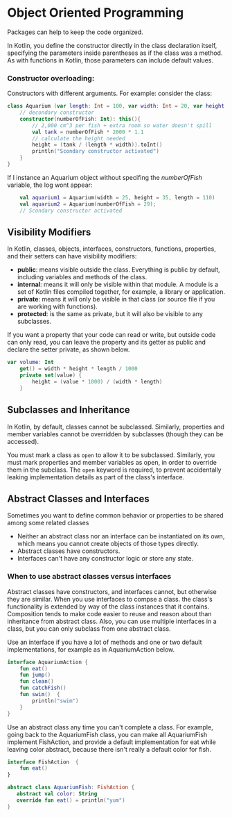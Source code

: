 # Object Oriented Programming

Packages can help to keep the code organized.

In Kotlin, you define the constructor directly in the class declaration itself, specifying the parameters inside parentheses as if the class was a method. As with functions in Kotlin, those parameters can include default values.

### Constructor overloading:
Constructors with different arguments. For example:
consider the class:

```kotlin
class Aquarium (var length: Int = 100, var width: Int = 20, var height: Int = 40){
    // decondary constructor
    constructor(numberOfFish: Int): this(){
        // 2,000 cm^3 per fish + extra room so water doesn't spill
        val tank = numberOfFish * 2000 * 1.1
        // calculate the height needed
        height = (tank / (length * width)).toInt()
        println("Scondary constructor activated")
    }
}

```

If I instance an Aquarium object without specifing the _numberOfFish_ variable, the log wont appear:



```kotlin
    val aquarium1 = Aquarium(width = 25, height = 35, length = 110)
    val aquarium2 = Aquarium(numberOfFish = 29);
    // Scondary constructor activated
```

## Visibility Modifiers

In Kotlin, classes, objects, interfaces, constructors, functions, properties, and their setters can have visibility modifiers:

- **public**: means visible outside the class. Everything is public by default, including variables and methods of the class.
- **internal**: means it will only be visible within that module. A module is a set of Kotlin files compiled together, for example, a library or application.
- **private**: means it will only be visible in that class (or source file if you are working with functions).
- **protected**: is the same as private, but it will also be visible to any subclasses.

If you want a property that your code can read or write, but outside code can only read, you can leave the property and its getter as public and declare the setter private, as shown below.

```kotlin
var volume: Int
    get() = width * height * length / 1000
    private set(value) {
        height = (value * 1000) / (width * length)
    }
```

## Subclasses and Inheritance

In Kotlin, by default, classes cannot be subclassed. Similarly, properties and member variables cannot be overridden by subclasses (though they can be accessed).

You must mark a class as <code>open</code> to allow it to be subclassed. Similarly, you must mark properties and member variables as open, in order to override them in the subclass. The <code>open</code> keyword is required, to prevent accidentally leaking implementation details as part of the class's interface.

## Abstract Classes and Interfaces

Sometimes you want to define common behavior or properties to be shared among some related classes

- Neither an abstract class nor an interface can be instantiated on its own, which means you cannot create objects of those types directly.
- Abstract classes have constructors.
- Interfaces can't have any constructor logic or store any state.

### When to use abstract classes versus interfaces

Abstract classes have constructors, and interfaces cannot, but otherwise they are similar. 
When you use interfaces to compse a class. the class's functionality is extended by way of the class instances that it contains. Composition tends to make code easier to reuse and reason about than inheritance from abstract class.
Also, you can use multiple interfaces in a class, but you can only subclass from one abstract class.

Use an interface if you have a lot of methods and one or two default implementations, for example as in AquariumAction below.

```kotlin
interface AquariumAction {
    fun eat()
    fun jump()
    fun clean()
    fun catchFish()
    fun swim()  {
        println("swim")
    }
}
```

Use an abstract class any time you can't complete a class. For example, going back to the AquariumFish class, you can make all AquariumFish implement FishAction, and provide a default implementation for eat while leaving color abstract, because there isn't really a default color for fish.

```kotlin
interface FishAction  {
    fun eat()
}

abstract class AquariumFish: FishAction {
   abstract val color: String
   override fun eat() = println("yum")
}
```

